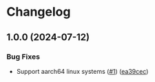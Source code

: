 # Changelog

## 1.0.0 (2024-07-12)


### Bug Fixes

* Support aarch64 linux systems ([#1](https://github.com/ivanvc/asdf-tree-sitter/issues/1)) ([ea39cec](https://github.com/ivanvc/asdf-tree-sitter/commit/ea39cec96312d7bbf7b2c54a0532436b9c29bbc2))
